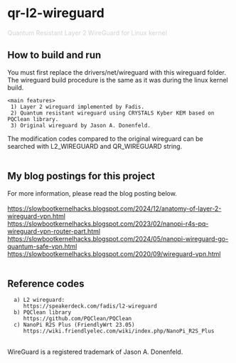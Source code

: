 # qr-l2-wireguard
<span style="color:#d3d3d3">Quantum Resistant Layer 2 WireGuard for Linux kernel</span>

## How to build and run
  You must first replace the drivers/net/wireguard with this wireguard folder. <br>
  The wireguard build procedure is the same as it was during the linux kernel build. <br>
```
<main features>
 1) Layer 2 wireguard implemented by Fadis.
 2) Quantum resistant wireguard using CRYSTALS Kyber KEM based on PQClean library.
 3) Original wireguard by Jason A. Donenfeld.
```
  The modification codes compared to the original wireguard can be searched with L2_WIREGUARD and QR_WIREGUARD string. <br><br>

## My blog postings for this project
  For more information, please read the blog posting below.<br><br>
  https://slowbootkernelhacks.blogspot.com/2024/12/anatomy-of-layer-2-wireguard-vpn.html <br>
  https://slowbootkernelhacks.blogspot.com/2023/02/nanopi-r4s-pq-wireguard-vpn-router-part.html <br>
  https://slowbootkernelhacks.blogspot.com/2024/05/nanopi-wireguard-go-quantum-safe-vpn.html <br>
  https://slowbootkernelhacks.blogspot.com/2020/09/wireguard-vpn.html <br>
  <br>

## Reference codes
```
  a) L2 wireguard:
     https://speakerdeck.com/fadis/l2-wireguard
  b) PQClean library
     https://github.com/PQClean/PQClean
  c) NanoPi R2S Plus (FriendlyWrt 23.05)
     https://wiki.friendlyelec.com/wiki/index.php/NanoPi_R2S_Plus
```
  <br>
  WireGuard is a registered trademark of Jason A. Donenfeld.

